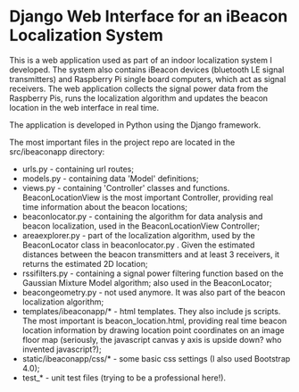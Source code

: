 # Django Web Interface for an iBeacon Localization System

This is a web application used as part of an indoor localization system I developed. The system also contains iBeacon devices (bluetooth LE signal transmitters) and Raspberry Pi single board computers, which act as signal receivers. The web application collects the signal power data from the Raspberry Pis, runs the localization algorithm and updates the beacon location in the web interface in real time.  

The application is developed in Python using the Django framework.

The most important files in the project repo are located in the src/ibeaconapp directory:
  - urls.py - containing url routes;
  - models.py - containing data 'Model' definitions;
  - views.py - containing 'Controller' classes and functions. BeaconLocationView is the most important Controller, providing real time information about the beacon locations;
  - beaconlocator.py - containing the algorithm for data analysis and beacon localization, used in the BeaconLocationView Controller;
  - areaexplorer.py - part of the localization algorithm, used by the BeaconLocator class in beaconlocator.py . Given the estimated distances between the beacon transmitters and at least 3 receivers, it returns the estimated 2D location;
  - rssifilters.py - containing a signal power filtering function based on the Gaussian Mixture Model algorithm; also used in the BeaconLocator;
  - beacongeometry.py - not used anymore. It was also part of the beacon localization algorithm;
  - templates/ibeaconapp/* - html templates. They also include js scripts. The most important is beacon_location.html, providing real time beacon location information by drawing location point coordinates on an image floor map (seriously, the javascript canvas y axis is upside down? who invented javascript?);
  - static/ibeaconapp/css/* - some basic css settings (I also used Bootstrap 4.0);
  - test_* - unit test files (trying to be a professional here!).

